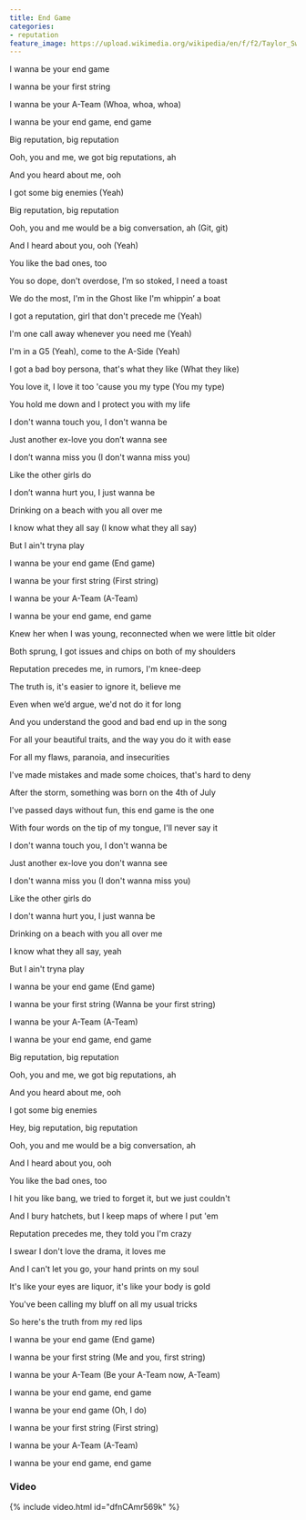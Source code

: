 ```yaml
---
title: End Game
categories:
- reputation
feature_image: https://upload.wikimedia.org/wikipedia/en/f/f2/Taylor_Swift_-_Reputation.png
--- 
```

I wanna be your end game

I wanna be your first string

I wanna be your A-Team (Whoa, whoa, whoa)

I wanna be your end game, end game

Big reputation, big reputation

Ooh, you and me, we got big reputations, ah

And you heard about me, ooh

I got some big enemies (Yeah)

Big reputation, big reputation

Ooh, you and me would be a big conversation, ah (Git, git)

And I heard about you, ooh (Yeah)

You like the bad ones, too

You so dope, don't overdose, I’m so stoked, I need a toast

We do the most, I'm in the Ghost like I'm whippin’ a boat

I got a reputation, girl that don't precede me (Yeah)

I'm one call away whenever you need me (Yeah)

I'm in a G5 (Yeah), come to the A-Side (Yeah)

I got a bad boy persona, that's what they like (What they like)

You love it, I love it too 'cause you my type (You my type)

You hold me down and I protect you with my life

I don't wanna touch you, I don't wanna be

Just another ex-love you don’t wanna see

I don’t wanna miss you (I don't wanna miss you)

Like the other girls do

I don’t wanna hurt you, I just wanna be

Drinking on a beach with you all over me

I know what they all say (I know what they all say)

But I ain't tryna play

I wanna be your end game (End game)

I wanna be your first string (First string)

I wanna be your A-Team (A-Team)

I wanna be your end game, end game

Knew her when I was young, reconnected when we were little bit older

Both sprung, I got issues and chips on both of my shoulders

Reputation precedes me, in rumors, I'm knee-deep

The truth is, it's easier to ignore it, believe me

Even when we’d argue, we'd not do it for long

And you understand the good and bad end up in the song

For all your beautiful traits, and the way you do it with ease

For all my flaws, paranoia, and insecurities

I've made mistakes and made some choices, that's hard to deny

After the storm, something was born on the 4th of July

I've passed days without fun, this end game is the one

With four words on the tip of my tongue, I'll never say it

I don't wanna touch you, I don't wanna be

Just another ex-love you don't wanna see

I don't wanna miss you (I don't wanna miss you)

Like the other girls do

I don't wanna hurt you, I just wanna be

Drinking on a beach with you all over me

I know what they all say, yeah

But I ain't tryna play

I wanna be your end game (End game)

I wanna be your first string (Wanna be your first string)

I wanna be your A-Team (A-Team)

I wanna be your end game, end game

Big reputation, big reputation

Ooh, you and me, we got big reputations, ah

And you heard about me, ooh

I got some big enemies

Hey, big reputation, big reputation

Ooh, you and me would be a big conversation, ah

And I heard about you, ooh

You like the bad ones, too

I hit you like bang, we tried to forget it, but we just couldn't

And I bury hatchets, but I keep maps of where I put 'em

Reputation precedes me, they told you I'm crazy

I swear I don't love the drama, it loves me

And I can't let you go, your hand prints on my soul

It's like your eyes are liquor, it's like your body is gold

You've been calling my bluff on all my usual tricks

So here's the truth from my red lips

I wanna be your end game (End game)

I wanna be your first string (Me and you, first string)

I wanna be your A-Team (Be your A-Team now, A-Team)

I wanna be your end game, end game

I wanna be your end game (Oh, I do)

I wanna be your first string (First string)

I wanna be your A-Team (A-Team)

I wanna be your end game, end game
### Video

{% include video.html id="dfnCAmr569k" %}

